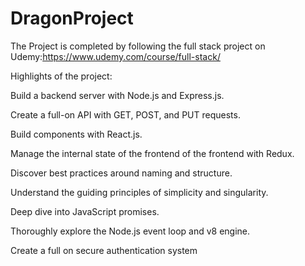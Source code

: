 # DragonProject
The Project is completed by following the full stack project on Udemy:https://www.udemy.com/course/full-stack/

 
Highlights of the project:

Build a backend server with Node.js and Express.js.

Create a full-on API with GET, POST, and PUT requests.

Build components with React.js.

Manage the internal state of the frontend of the frontend with Redux.

Discover best practices around naming and structure.

Understand the guiding principles of simplicity and singularity.

Deep dive into JavaScript promises.

Thoroughly explore the Node.js event loop and v8 engine.

Create a full on secure authentication system
